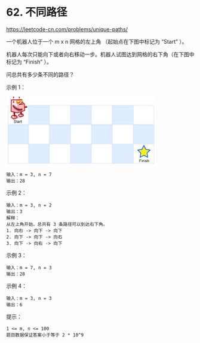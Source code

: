# 62. 不同路径
https://leetcode-cn.com/problems/unique-paths/

一个机器人位于一个 m x n 网格的左上角 （起始点在下图中标记为 “Start” ）。

机器人每次只能向下或者向右移动一步。机器人试图达到网格的右下角（在下图中标记为 “Finish” ）。

问总共有多少条不同的路径？



示例 1：

![img.png](img.png)

```
输入：m = 3, n = 7
输出：28
```

示例 2：
```
输入：m = 3, n = 2
输出：3
解释：
从左上角开始，总共有 3 条路径可以到达右下角。
1. 向右 -> 向下 -> 向下
2. 向下 -> 向下 -> 向右
3. 向下 -> 向右 -> 向下
```

示例 3：
```
输入：m = 7, n = 3
输出：28
```

示例 4：
```
输入：m = 3, n = 3
输出：6
```


提示：
```
1 <= m, n <= 100
题目数据保证答案小于等于 2 * 10^9
```
